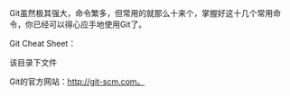 Git虽然极其强大，命令繁多，但常用的就那么十来个，掌握好这十几个常用命令，你已经可以得心应手地使用Git了。

Git Cheat Sheet：

该目录下文件

Git的官方网站：http://git-scm.com。